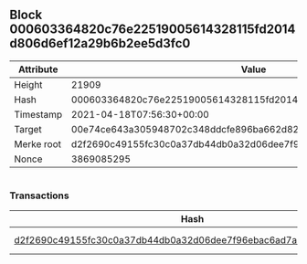 ## Block 000603364820c76e22519005614328115fd2014d806d6ef12a29b6b2ee5d3fc0

Attribute | Value
--- | ---
Height | 21909
Hash | 000603364820c76e22519005614328115fd2014d806d6ef12a29b6b2ee5d3fc0
Timestamp | 2021-04-18T07:56:30+00:00
Target | 00e74ce643a305948702c348ddcfe896ba662d82c1a228faf4ad12250f07334e
Merke root | d2f2690c49155fc30c0a37db44db0a32d06dee7f96ebac6ad7a1007fdb119462
Nonce | 3869085295

```

```

### Transactions

Hash | Amount
--- | ---
[d2f2690c49155fc30c0a37db44db0a32d06dee7f96ebac6ad7a1007fdb119462](d2f2690c49155fc30c0a37db44db0a32d06dee7f96ebac6ad7a1007fdb119462.md) | 10.00000000 SKEPTI 
